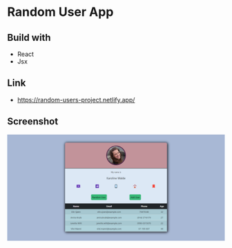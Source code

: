 
# Random User App

## Build with

- React
- Jsx

## Link
- https://random-users-project.netlify.app/

## Screenshot

<img src="src/asset/Random User App.png" alt="calculator-gif" style="zoom: 200%;" />

